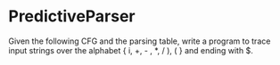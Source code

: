 # PredictiveParser
Given the following CFG and the parsing table, write a program to trace input strings over the alphabet { i, +, - , *, / ), ( } and ending with $.

